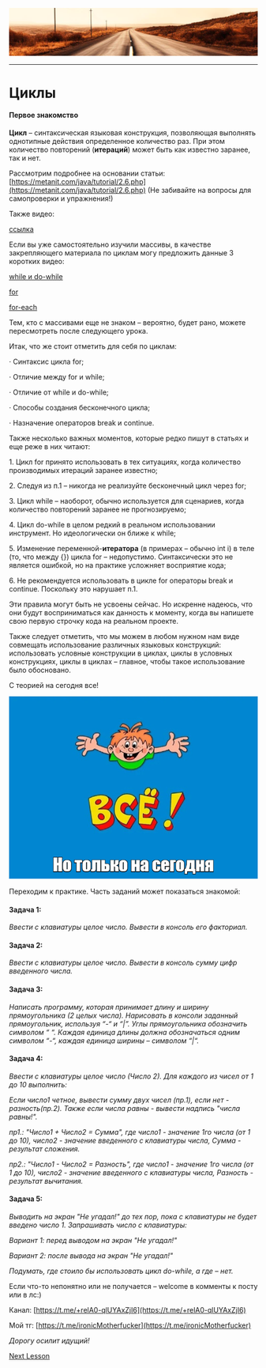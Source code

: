 ![](../../commonmedia/header.png)

***

   

Циклы
=====

#### Первое знакомство

**Цикл** – синтаксическая языковая конструкция, позволяющая выполнять однотипные действия определенное количество раз. При этом количество повторений (**итераций**) может быть как известно заранее, так и нет.

Рассмотрим подробнее на основании статьи: [https://metanit.com/java/tutorial/2.6.php](https://metanit.com/java/tutorial/2.6.php) (Не забивайте на вопросы для самопроверки и упражнения!)

Также видео:

[ссылка](https://www.youtube.com/watch?v=wlKQBgJqPRs&ab_channel=%D0%A8%D0%BA%D0%BE%D0%BB%D0%B0itProger%2F%D0%9F%D1%80%D0%BE%D0%B3%D1%80%D0%B0%D0%BC%D0%BC%D0%B8%D1%80%D0%BE%D0%B2%D0%B0%D0%BD%D0%B8%D0%B5)

Если вы уже самостоятельно изучили массивы, в качестве закрепляющего материала по циклам могу предложить данные 3 коротких видео:

[while и do-while](https://www.youtube.com/watch?v=Q2DXFrzYWJs&list=PL786bPIlqEjRDXpAKYbzpdTaOYsWyjtCX&index=40&ab_channel=%D0%A3%D1%80%D0%BE%D0%BA%D0%B8Java)

[for](https://www.youtube.com/watch?v=6Vnm9T4NC2k&list=PL786bPIlqEjRDXpAKYbzpdTaOYsWyjtCX&index=41&ab_channel=%D0%A3%D1%80%D0%BE%D0%BA%D0%B8Java)

[for-each](https://www.youtube.com/watch?v=hJtlhIm-BEo&list=PL786bPIlqEjRDXpAKYbzpdTaOYsWyjtCX&index=42&ab_channel=%D0%A3%D1%80%D0%BE%D0%BA%D0%B8Java)

Тем, кто с массивами еще не знаком – вероятно, будет рано, можете пересмотреть после следующего урока.

Итак, что же стоит отметить для себя по циклам:

· Синтаксис цикла for;

· Отличие между for и while;

· Отличие от while и do-while;

· Способы создания бесконечного цикла;

· Назначение операторов break и continue.

Также несколько важных моментов, которые редко пишут в статьях и еще реже в них читают:

1\. Цикл for принято использовать в тех ситуациях, когда количество производимых итераций заранее известно;

2\. Следуя из п.1 – никогда не реализуйте бесконечный цикл через for;

3\. Цикл while – наоборот, обычно используется для сценариев, когда количество повторений заранее не прогнозируемо;

4\. Цикл do-while в целом редкий в реальном использовании инструмент. Но идеологически он ближе к while;

5\. Изменение переменной-**итератора** (в примерах – обычно int i) в теле (то, что между {}) цикла for – недопустимо. Синтаксически это не является ошибкой, но на практике усложняет восприятие кода;

6\. Не рекомендуется использовать в цикле for операторы break и continue. Поскольку это нарушает п.1.

  

Эти правила могут быть не усвоены сейчас. Но искренне надеюсь, что они будут восприниматься как данность к моменту, когда вы напишете свою первую строчку кода на реальном проекте.

Также следует отметить, что мы можем в любом нужном нам виде совмещать использование различных языковых конструкций: использовать условные конструкции в циклах, циклы в условных конструкциях, циклы в циклах – главное, чтобы такое использование было обосновано.

С теорией на сегодня все!

![](../../commonmedia/footer.png)

  

Переходим к практике. Часть заданий может показаться знакомой:

#### Задача 1:

_Ввести с клавиатуры целое число. Вывести в консоль его факториал._

  

#### Задача 2:

_Ввести с клавиатуры целое число. Вывести в консоль сумму цифр введенного числа._

  

#### Задача 3:

_Написать программу, которая принимает длину и ширину прямоугольника (2 целых числа). Нарисовать в консоли заданный прямоугольник, используя “-“ и “|”. Углы прямоугольника обозначить символом “ “. Каждая единица длины должна обозначаться одним символом “-“, каждая единица ширины – символом “|“._

  

#### Задача 4:

_Ввести с клавиатуры целое число (Число 2). Для каждого из чисел от 1 до 10 выполнить:_

 _Если число1 четное, вывести сумму двух чисел (пр.1), если нет - разность(пр.2). Также если числа равны - вывести надпись "числа равны!"._

_пр1.: "Число1 + Число2 = Сумма", где число1 - значение 1го числа (от 1 до 10), число2 - значение введенного с клавиатуры числа, Сумма - результат сложения._

_пр2.: "Число1 - Число2 = Разность", где число1 - значение 1го числа (от 1 до 10), число2 - значение введенного с клавиатуры числа, Разность - результат вычитания._

  

#### Задача 5:

_Выводить на экран "Не угадал!" до тех пор, пока с клавиатуры не будет введено число 1. Запрашивать число с клавиатуры:_

_Вариант 1: перед выводом на экран "Не угадал!"_

_Вариант 2: после вывода на экран "Не угадал!"_

_Подумать, где стоило бы использовать цикл do-while, а где – нет._

  

Если что-то непонятно или не получается – welcome в комменты к посту или в лс:)

Канал: [https://t.me/+relA0-qlUYAxZjI6](https://t.me/+relA0-qlUYAxZjI6)

Мой тг: [https://t.me/ironicMotherfucker](https://t.me/ironicMotherfucker)

_Дорогу осилит идущий!_

[Next Lesson](../5/Massivy-I-snova-cikly.md)
